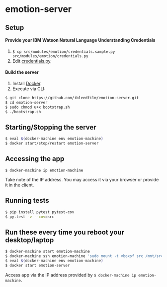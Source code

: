 # emotion-server

## Setup

  #### Provide your IBM Watson Natural Language Understanding Credentials
  1. `$ cp src/modules/emotion/credentials.sample.py src/modules/emotion/credentials.py`
  2. Edit [credentials.py](/src/modules/emotion/credentials.py).

  #### Build the server
  1. Install [Docker](https://docs.docker.com/engine/installation/).
  2. Execute via CLI:
  
  ```sh
  $ git clone https://github.com/ibleedfilm/emotion-server.git
  $ cd emotion-server
  $ sudo chmod u+x bootstrap.sh
  $ ./bootstrap.sh
  ```

## Starting/Stopping the server

  ```sh
  $ eval $(docker-machine env emotion-machine)
  $ docker start/stop/restart emotion-server
  ```

## Accessing the app

  `$ docker-machine ip emotion-machine`
  
  Take note of the IP address. You may access it via your browser or provide it in the client.
  
## Running tests

  ```sh
  $ pip install pytest pytest-cov
  $ py.test -v --cov=src
  ```
  
## Run these every time you reboot your desktop/laptop

  ```sh
  $ docker-machine start emotion-machine
  $ docker-machine ssh emotion-machine 'sudo mount -t vboxsf src /mnt/src'
  $ eval $(docker-machine env emotion-machine)
  $ docker start emotion-server
  ```
  
  Access app via the IP address provided by `$ docker-machine ip emotion-machine`.